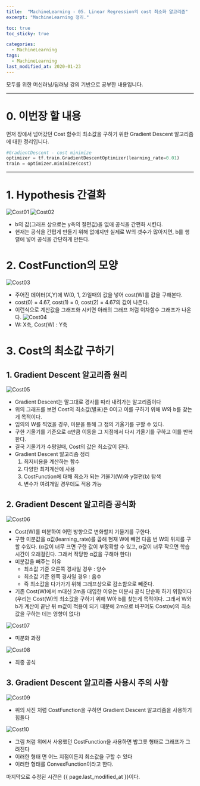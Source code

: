 ```yaml
---
title:  "MachineLearning - 05. Linear Regression의 cost 최소화 알고리즘"
excerpt: "MachineLearning 정리."

toc: true
toc_sticky: true

categories:
  - MachineLearning
tags:
  - MachineLearning
last_modified_at: 2020-01-23
---
```

모두를 위한 머신러닝/딥러닝 강의 기반으로 공부한 내용입니다.

---
# 0. 이번장 할 내용
먼저 장에서 넘어갔던 Cost 함수의 최소값을 구하기 위한 Gradient Descent 알고리즘에 대한 정리입니다.
~~~python
#GradientDescent - cost minimize
optimizer = tf.train.GradientDescentOptimizer(learning_rate=0.01)
train = optimizer.minimize(cost)
~~~



---

# 1. Hypothesis 간결화
![Cost01](https://github.com/Yunseongpyo/yunseongpyo.github.io/blob/master/assets/images/MachineLearning/05CostMinimize/Cost01.jpg?raw=true)
![Cost02](https://github.com/Yunseongpyo/yunseongpyo.github.io/blob/master/assets/images/MachineLearning/05CostMinimize/Cost02.jpg?raw=true)

- b의 값(그래프 상으로는 y축의 절편값)을 없애 공식을 간편화 시킨다.
- 현재는 공식을 간폅게 만들기 위해 없애지만 실제로 W의 갯수가 많아지면, b를 행렬에 넣어 공식을 간단하게 만든다.

# 2. CostFunction의 모양
![Cost03](https://github.com/Yunseongpyo/yunseongpyo.github.io/blob/master/assets/images/MachineLearning/05CostMinimize/Cost03.jpg?raw=true)

- 주어진 데이터(X,Y)에 W(0, 1, 2)일때의 값을 넣어 cost(W)를 값을 구해본다.
- cost(0) = 4.67, cost(1) = 0, cost(2) = 4.67의 값이 나온다.
- 이런식으로 계산값을 그래프화 시키면 아래의 그래프 처럼 이차함수 그래프가 나온다.
![Cost04](https://github.com/Yunseongpyo/yunseongpyo.github.io/blob/master/assets/images/MachineLearning/05CostMinimize/CostGraph.jpg?raw=true)
- W: X축, Cost(W) : Y축

# 3. Cost의 최소값 구하기
## 1. Gradient Descent 알고리즘 원리
![Cost05](https://github.com/Yunseongpyo/yunseongpyo.github.io/blob/master/assets/images/MachineLearning/05CostMinimize/CostGraph_Add.jpg?raw=true)

- Gradient Descent는 말그대로 경사를 따라 내려가는 알고리즘이다
- 위의 그래프를 보면 Cost의 최소값(별표)은 0이고 이를 구하기 위해 W와 b를 찾는게 목적이다.
- 임의의 W를 찍었을 경우, 미분을 통해 그 점의 기울기를 구할 수 있다.
- 구한 기울기를 기준으로 α만큼 이동을 그 지점에서 다시 기울기를 구하고 이를 반복한다.
- 결국 기울기가 수평일때, Cost의 값은 최소값이 된다.
- Gradient Descent 알고리즘 정리
  1. 최저비용을 계산하는 함수
  1. 다양한 최저계산에 사용
  3. CostFunction에 대해 최소가 되는 기울기(W)와 y절편(b) 탐색
  4. 변수가 여려개일 경우데도 적용 가능

## 2. Gradient Descent 알고리즘 공식화
![Cost06](https://github.com/Yunseongpyo/yunseongpyo.github.io/blob/master/assets/images/MachineLearning/05CostMinimize/Cost05-01.jpg?raw=true)
- Cost(W)를 미분하여 어떤 방향으로 변화할지 기울기를 구한다.
- 구한 미분값을 α값(learning_rate)를 곱해 현재 W에 빼면 다음 번 W의 위치를 구할 수있다.
  (α값이 너무 크면 구한 값이 부정확할 수 있고, α값이 너무 작으면 학습 시간이 오래걸린다. 그래서 적당한 α값을 구해야 한다)
- 미분값을 빼주는 이유
  - 최소값 기준 오른쪽 경사일 경우 : 양수
  - 최소값 기준 왼쪽 경사일 경우 : 음수
  - 즉 최소값을 다가가기 위해 그래프상으로 감소함으로 빼준다.
- 기존 Cost(W)에서 m대신 2m을 대입한 이유는 미분시 공식 단순화 하기 위함이다
  (우리는 Cost(W)의 최소값을 구하기 위해 W아 b를 찾는게 목적이다. 그래서 W와 b가 계산이 끝난 뒤 m값이 적용이 되기 때문에 2m으로 바꾸어도 Cost(w)의 최소값을 구하는 데는 영향이 없다)

![Cost07](https://github.com/Yunseongpyo/yunseongpyo.github.io/blob/master/assets/images/MachineLearning/05CostMinimize/Cost06.jpg?raw=true)
- 미분화 과정

![Cost08](https://github.com/Yunseongpyo/yunseongpyo.github.io/blob/master/assets/images/MachineLearning/05CostMinimize/Cost07.jpg?raw=true)
- 최종 공식

## 3. Gradient Descent 알고리즘 사용시 주의 사항
![Cost09](https://github.com/Yunseongpyo/yunseongpyo.github.io/blob/master/assets/images/MachineLearning/05CostMinimize/Convexfunction01.jpg?raw=true)
- 위의 사진 처럼 CostFunction을 구하면 Gradient Descent 알고리즘을 사용하기 힘들다

![Cost10](https://github.com/Yunseongpyo/yunseongpyo.github.io/blob/master/assets/images/MachineLearning/05CostMinimize/Convexfunction01.jpg?raw=true)
- 그림 처럼 위에서 사용했던 CostFunction을 사용하면 밥그릇 형태로 그래프가 그려진다
- 이러한 형태 면 어느 지점이든지 최소값을 구할 수 있다
- 이러한 형태를 ConvexFunction이라고 한다.



마지막으로 수정된 시간은 {{ page.last_modified_at }}이다.